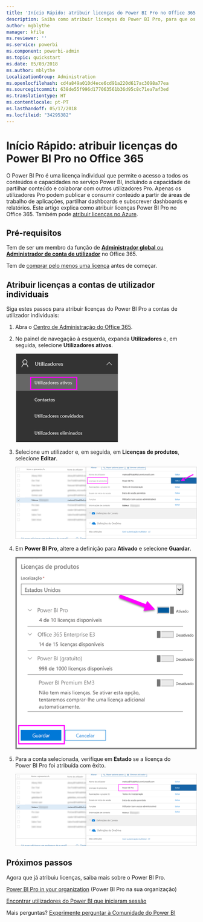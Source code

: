 ```yaml
---
title: 'Início Rápido: atribuir licenças do Power BI Pro no Office 365'
description: Saiba como atribuir licenças do Power BI Pro, para que os utilizadores possam aceder a todos os conteúdos e capacidades no serviço Power BI.
author: mgblythe
manager: kfile
ms.reviewer: ''
ms.service: powerbi
ms.component: powerbi-admin
ms.topic: quickstart
ms.date: 05/03/2018
ms.author: mblythe
LocalizationGroup: Administration
ms.openlocfilehash: cd4a849a010d4ece6cd91a220d617ac3098a77ea
ms.sourcegitcommit: 638de55f996d177063561b36d95c8c71ea7af3ed
ms.translationtype: HT
ms.contentlocale: pt-PT
ms.lasthandoff: 05/17/2018
ms.locfileid: "34295382"
---
```

# <a name="quickstart-assign-power-bi-pro-licenses-in-office-365"></a>Início Rápido: atribuir licenças do Power BI Pro no Office 365

O Power BI Pro é uma licença individual que permite o acesso a todos os conteúdos e capacidades no serviço Power BI, incluindo a capacidade de partilhar conteúdo e colaborar com outros utilizadores Pro. Apenas os utilizadores Pro podem publicar e consumir conteúdo a partir de áreas de trabalho de aplicações, partilhar dashboards e subscrever dashboards e relatórios. Este artigo explica como atribuir licenças Power BI Pro no Office 365. Também pode [atribuir licenças no Azure](service-admin-assigning-power-bi-pro-licenses-azure.md).


## <a name="prerequisites"></a>Pré-requisitos

Tem de ser um membro da função de [**Administrador global** ou **Administrador de conta de utilizador**](https://support.office.com/article/about-office-365-admin-roles-da585eea-f576-4f55-a1e0-87090b6aaa9d?ui=en-US&rs=en-US&ad=US) no Office 365.

Tem de [comprar pelo menos uma licença](service-admin-purchasing-power-bi-pro.md) antes de começar.



## <a name="assign-licenses-to-individual-user-accounts"></a>Atribuir licenças a contas de utilizador individuais

Siga estes passos para atribuir licenças do Power BI Pro a contas de utilizador individuais:

1. Abra o [Centro de Administração do Office 365](https://portal.office.com/adminportal/home#/homepage).

2. No painel de navegação à esquerda, expanda **Utilizadores** e, em seguida, selecione **Utilizadores ativos**.

    ![Utilizadores ativos](media/service-admin-assigning-power-bi-pro-licenses/service-assigning-power-bi-pro-licenses-05.png)

3. Selecione um utilizador e, em seguida, em **Licenças de produtos**, selecione **Editar**.

    ![Editar licenças de produtos](media/service-admin-assigning-power-bi-pro-licenses/service-assigning-power-bi-pro-licenses-06.png)

4. Em **Power BI Pro**, altere a definição para **Ativado** e selecione **Guardar**.

    ![Licenças de produtos ativadas](media/service-admin-assigning-power-bi-pro-licenses/service-assigning-power-bi-pro-licenses-07.png)

5. Para a conta selecionada, verifique em **Estado** se a licença do Power BI Pro foi atribuída com êxito.

    ![Verifique o estado da licença](media/service-admin-assigning-power-bi-pro-licenses/service-assigning-power-bi-pro-licenses-08.png)



## <a name="next-steps"></a>Próximos passos

Agora que já atribuiu licenças, saiba mais sobre o Power BI Pro.

[Power BI Pro in your organization](service-admin-power-bi-pro-in-your-organization.md) (Power BI Pro na sua organização)

[Encontrar utilizadores do Power BI que iniciaram sessão](service-admin-access-usage.md)

Mais perguntas? [Experimente perguntar à Comunidade do Power BI](https://community.powerbi.com/)